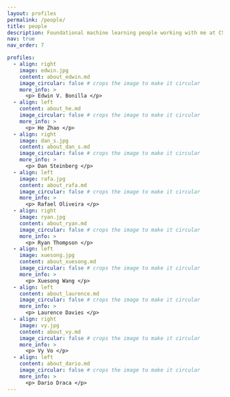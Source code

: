 ```yaml
---
layout: profiles
permalink: /people/
title: people
description: Foundational machine learning people working with me at CSIRO's Data61.
nav: true
nav_order: 7

profiles:
  - align: right
    image: edwin.jpg
    content: about_edwin.md
    image_circular: false # crops the image to make it circular    
    more_info: >
      <p> Edwin V. Bonilla </p>
  - align: left
    content: about_he.md
    image_circular: false # crops the image to make it circular
    more_info: >
      <p> He Zhao </p>
  - align: right
    image: dan_s.jpg
    content: about_dan_s.md
    image_circular: false # crops the image to make it circular
    more_info: >
      <p> Dan Steinberg </p>
  - align: left
    image: rafa.jpg
    content: about_rafa.md
    image_circular: false # crops the image to make it circular
    more_info: >
      <p> Rafael Oliveira </p>
  - align: right
    image: ryan.jpg
    content: about_ryan.md
    image_circular: false # crops the image to make it circular
    more_info: >
      <p> Ryan Thompson </p>
  - align: left
    image: xuesong.jpg
    content: about_xuesong.md
    image_circular: false # crops the image to make it circular
    more_info: >
      <p> Xuesong Wang </p>
  - align: left
    content: about_laurence.md
    image_circular: false # crops the image to make it circular
    more_info: >
      <p> Laurence Davies </p>
  - align: right
    image: vy.jpg
    content: about_vy.md
    image_circular: false # crops the image to make it circular   
    more_info: >
      <p> Vy Vo </p>
  - align: left
    content: about_dario.md
    image_circular: false # crops the image to make it circular    
    more_info: >
      <p> Dario Draca </p>
---
```


